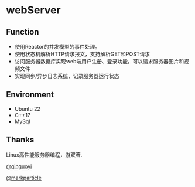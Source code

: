 # webServer

## Function

* 使用Reactor的并发模型的事件处理。
* 使用状态机解析HTTP请求报文，支持解析GET和POST请求
* 访问服务器数据库实现web端用户注册、登录功能，可以请求服务器图片和视频文件
* 实现同步/异步日志系统，记录服务器运行状态

## Environment

* Ubuntu 22
* C++17
* MySql

## Thanks

Linux高性能服务器编程，游双著.

[@qinguoyi](https://github.com/qinguoyi/TinyWebServer)

[@markparticle](https://github.com/markparticle/WebServer)

